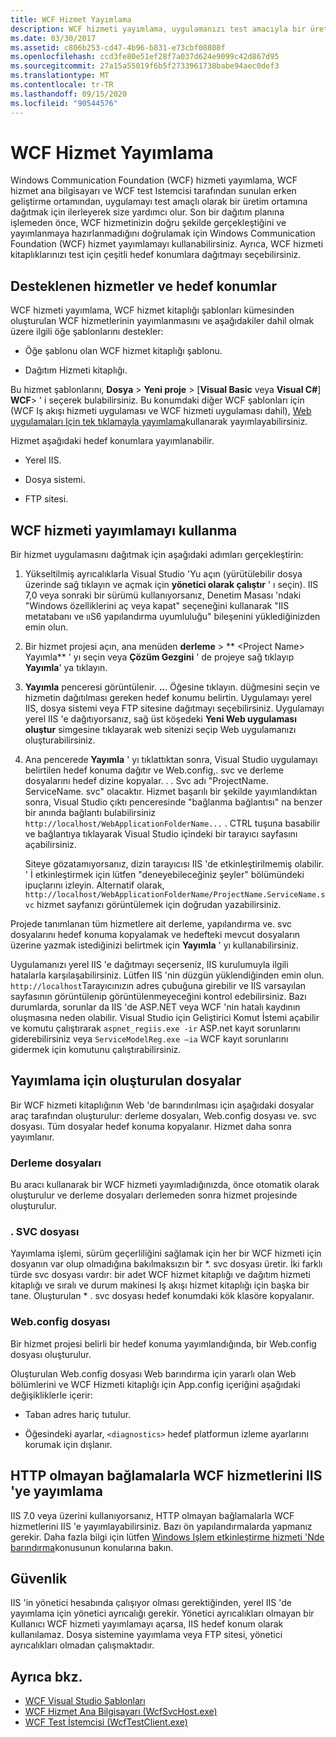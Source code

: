 ```yaml
---
title: WCF Hizmet Yayımlama
description: WCF hizmeti yayımlama, uygulamanızı test amacıyla bir üretim ortamına dağıtmanıza yardımcı olur.
ms.date: 03/30/2017
ms.assetid: c806b253-cd47-4b96-b831-e73cbf08808f
ms.openlocfilehash: ccd3fe80e51ef28f7a037d624e9099c42d867d95
ms.sourcegitcommit: 27a15a55019f6b5f2733961738babe94aec0def3
ms.translationtype: MT
ms.contentlocale: tr-TR
ms.lasthandoff: 09/15/2020
ms.locfileid: "90544576"
---
```

# <a name="wcf-service-publishing"></a>WCF Hizmet Yayımlama

Windows Communication Foundation (WCF) hizmeti yayımlama, WCF hizmet ana bilgisayarı ve WCF test Istemcisi tarafından sunulan erken geliştirme ortamından, uygulamayı test amaçlı olarak bir üretim ortamına dağıtmak için ilerleyerek size yardımcı olur. Son bir dağıtım planına işlemeden önce, WCF hizmetinizin doğru şekilde gerçekleştiğini ve yayımlanmaya hazırlanmadığını doğrulamak için Windows Communication Foundation (WCF) hizmet yayımlamayı kullanabilirsiniz. Ayrıca, WCF hizmeti kitaplıklarınızı test için çeşitli hedef konumlara dağıtmayı seçebilirsiniz.

## <a name="supported-services-and-target-locations"></a>Desteklenen hizmetler ve hedef konumlar

WCF hizmeti yayımlama, WCF hizmet kitaplığı şablonları kümesinden oluşturulan WCF hizmetlerinin yayımlanmasını ve aşağıdakiler dahil olmak üzere ilgili öğe şablonlarını destekler:

- Öğe şablonu olan WCF hizmet kitaplığı şablonu.

- Dağıtım Hizmeti kitaplığı.

Bu hizmet şablonlarını, **Dosya**  >  **Yeni proje** > [**Visual Basic** veya **Visual C#**] **WCF**> ' i seçerek bulabilirsiniz. Bu konumdaki diğer WCF şablonları için (WCF Iş akışı hizmeti uygulaması ve WCF hizmeti uygulaması dahil), [Web uygulamaları Için tek tıklamayla yayımlama](/previous-versions/aspnet/dd465337(v=vs.110))kullanarak yayımlayabilirsiniz.

Hizmet aşağıdaki hedef konumlara yayımlanabilir.

- Yerel IIS.

- Dosya sistemi.

- FTP sitesi.

## <a name="using-wcf-service-publishing"></a>WCF hizmeti yayımlamayı kullanma

Bir hizmet uygulamasını dağıtmak için aşağıdaki adımları gerçekleştirin:

1. Yükseltilmiş ayrıcalıklarla Visual Studio 'Yu açın (yürütülebilir dosya üzerinde sağ tıklayın ve açmak için **yönetici olarak çalıştır** ' ı seçin).  IIS 7,0 veya sonraki bir sürümü kullanıyorsanız, Denetim Masası 'ndaki "Windows özelliklerini aç veya kapat" seçeneğini kullanarak "IIS metatabanı ve ııS6 yapılandırma uyumluluğu" bileşenini yüklediğinizden emin olun.

2. Bir hizmet projesi açın, ana menüden **derleme**  >  ** \<Project Name> Yayımla** ' yı seçin veya **Çözüm Gezgini** ' de projeye sağ tıklayıp **Yayımla**' ya tıklayın.

3. **Yayımla** penceresi görüntülenir. **..**. Öğesine tıklayın. düğmesini seçin ve hizmetin dağıtılması gereken hedef konumu belirtin. Uygulamayı yerel IIS, dosya sistemi veya FTP sitesine dağıtmayı seçebilirsiniz. Uygulamayı yerel IIS 'e dağıtıyorsanız, sağ üst köşedeki **Yeni Web uygulaması oluştur** simgesine tıklayarak web sitenizi seçip Web uygulamanızı oluşturabilirsiniz.

4. Ana pencerede **Yayımla** ' yı tıklattıktan sonra, Visual Studio uygulamayı belirtilen hedef konuma dağıtır ve Web.config,. svc ve derleme dosyalarını hedef dizine kopyalar. . . Svc adı "ProjectName. ServiceName. svc" olacaktır. Hizmet başarılı bir şekilde yayımlandıktan sonra, Visual Studio çıktı penceresinde "bağlanma bağlantısı" na benzer bir anında bağlantı bulabilirsiniz `http://localhost/WebApplicationFolderName...` . CTRL tuşuna basabilir ve bağlantıya tıklayarak Visual Studio içindeki bir tarayıcı sayfasını açabilirsiniz.

     Siteye gözatamıyorsanız, dizin tarayıcısı IIS 'de etkinleştirilmemiş olabilir. ' İ etkinleştirmek için lütfen "deneyebileceğiniz şeyler" bölümündeki ipuçlarını izleyin. Alternatif olarak, `http://localhost/WebApplicationFolderName/ProjectName.ServiceName.svc` hizmet sayfanızı görüntülemek için doğrudan yazabilirsiniz.

Projede tanımlanan tüm hizmetlere ait derleme, yapılandırma ve. svc dosyalarını hedef konuma kopyalamak ve hedefteki mevcut dosyaların üzerine yazmak istediğinizi belirtmek için **Yayımla** ' yı kullanabilirsiniz.

Uygulamanızı yerel IIS 'e dağıtmayı seçerseniz, IIS kurulumuyla ilgili hatalarla karşılaşabilirsiniz. Lütfen IIS 'nin düzgün yüklendiğinden emin olun. `http://localhost`Tarayıcınızın adres çubuğuna girebilir ve IIS varsayılan sayfasının görüntülenip görüntülenmeyeceğini kontrol edebilirsiniz. Bazı durumlarda, sorunlar da IIS 'de ASP.NET veya WCF 'nin hatalı kaydının oluşmasına neden olabilir. Visual Studio için Geliştirici Komut İstemi açabilir ve komutu çalıştırarak `aspnet_regiis.exe -ir` ASP.net kayıt sorunlarını giderebilirsiniz veya `ServiceModelReg.exe –ia` WCF kayıt sorunlarını gidermek için komutunu çalıştırabilirsiniz.

## <a name="files-generated-for-publishing"></a>Yayımlama için oluşturulan dosyalar
 Bir WCF hizmeti kitaplığının Web 'de barındırılması için aşağıdaki dosyalar araç tarafından oluşturulur: derleme dosyaları, Web.config dosyası ve. svc dosyası. Tüm dosyalar hedef konuma kopyalanır. Hizmet daha sonra yayımlanır.

### <a name="assembly-files"></a>Derleme dosyaları
 Bu aracı kullanarak bir WCF hizmeti yayımladığınızda, önce otomatik olarak oluşturulur ve derleme dosyaları derlemeden sonra hizmet projesinde oluşturulur.

### <a name="svc-file"></a>. SVC dosyası
 Yayımlama işlemi, sürüm geçerliliğini sağlamak için her bir WCF hizmeti için dosyanın var olup olmadığına bakılmaksızın bir *. svc dosyası üretir. İki farklı türde svc dosyası vardır: bir adet WCF hizmet kitaplığı ve dağıtım hizmeti kitaplığı ve sıralı ve durum makinesi Iş akışı hizmet kitaplığı için başka bir tane. Oluşturulan \* . svc dosyası hedef konumdaki kök klasöre kopyalanır.

### <a name="webconfig-file"></a>Web.config dosyası
 Bir hizmet projesi belirli bir hedef konuma yayımlandığında, bir Web.config dosyası oluşturulur.

 Oluşturulan Web.config dosyası Web barındırma için yararlı olan Web bölümlerini ve WCF Hizmeti kitaplığı için App.config içeriğini aşağıdaki değişikliklerle içerir:

- Taban adres hariç tutulur.

- Öğesindeki ayarlar, `<diagnostics>` hedef platformun izleme ayarlarını korumak için dışlanır.

## <a name="publishing-wcf-services-with-non-http-bindings-to-iis"></a>HTTP olmayan bağlamalarla WCF hizmetlerini IIS 'ye yayımlama
 IIS 7.0 veya üzerini kullanıyorsanız, HTTP olmayan bağlamalarla WCF hizmetlerini IIS 'e yayımlayabilirsiniz. Bazı ön yapılandırmalarda yapmanız gerekir. Daha fazla bilgi için lütfen  [Windows Işlem etkinleştirme hizmeti 'Nde barındırma](./feature-details/hosting-in-windows-process-activation-service.md)konusunun konularına bakın.

## <a name="security"></a>Güvenlik
 IIS 'in yönetici hesabında çalışıyor olması gerektiğinden, yerel IIS 'de yayımlama için yönetici ayrıcalığı gerekir. Yönetici ayrıcalıkları olmayan bir Kullanıcı WCF hizmeti yayımlamayı açarsa, IIS hedef konum olarak kullanılamaz. Dosya sistemine yayımlama veya FTP sitesi, yönetici ayrıcalıkları olmadan çalışmaktadır.

## <a name="see-also"></a>Ayrıca bkz.

- [WCF Visual Studio Şablonları](wcf-vs-templates.md)
- [WCF Hizmet Ana Bilgisayarı (WcfSvcHost.exe)](wcf-service-host-wcfsvchost-exe.md)
- [WCF Test İstemcisi (WcfTestClient.exe)](wcf-test-client-wcftestclient-exe.md)
